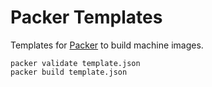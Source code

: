 Packer Templates
================

Templates for [Packer](https://www.packer.io) to build machine images.


    packer validate template.json
    packer build template.json
